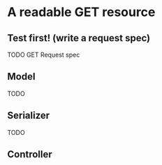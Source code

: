 # A readable GET resource

## Test first! (write a request spec)

TODO GET Request spec

## Model

TODO 

## Serializer

TODO

## Controller